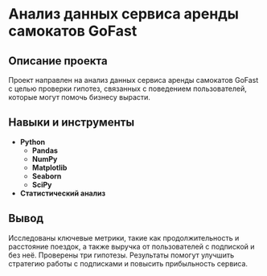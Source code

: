 # Анализ данных сервиса аренды самокатов GoFast

## Описание проекта

Проект направлен на анализ данных сервиса аренды самокатов GoFast с целью проверки гипотез, связанных с поведением пользователей, которые могут помочь бизнесу вырасти. 


## Навыки и инструменты

- **Python**
    - **Pandas**
    - **NumPy**
    - **Matplotlib**
    - **Seaborn**
    - **SciPy**
- **Статистический анализ**
  

## Вывод

Исследованы ключевые метрики, такие как продолжительность и расстояние поездок, а также выручка от пользователей с подпиской и без неё. Проверены три гипотезы. Результаты помогут улучшить стратегию работы с подписками и повысить прибыльность сервиса.